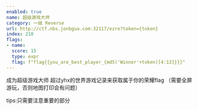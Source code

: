 ```yaml
---
enabled: true
name: 超级游戏大师
category: 一级 Reverse
url: http://ctf.nbs.jonbgua.com:32117/ezre?token={token}
index: 210
flags:
- name:
  score: 15
  type: expr
  flag: f"flag{{you_are_best_player_{md5('Winner'+token)[4:13]}}}"
---
```

成为超级游戏大师
超过yhx的世界游戏记录来获取属于你的荣耀flag
（需要全屏游玩，否则地图打印会有问题）

tips:只需要注意重要的部分